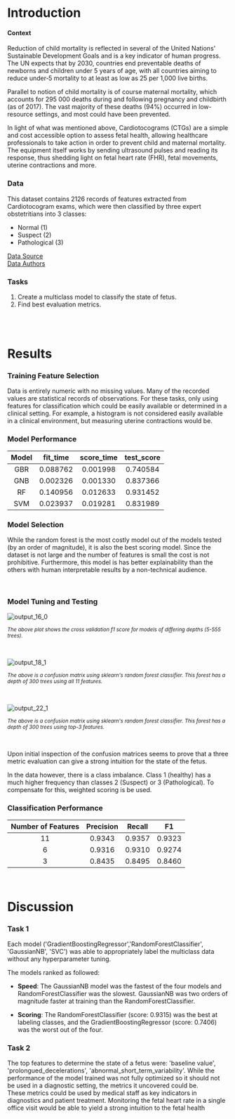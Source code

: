 # Introduction

#### Context
Reduction of child mortality is reflected in several of the United Nations' Sustainable Development Goals and is a key indicator of human progress.
The UN expects that by 2030, countries end preventable deaths of newborns and children under 5 years of age, with all countries aiming to reduce under‑5 mortality to at least as low as 25 per 1,000 live births.

Parallel to notion of child mortality is of course maternal mortality, which accounts for 295 000 deaths during and following pregnancy and childbirth (as of 2017). The vast majority of these deaths (94%) occurred in low-resource settings, and most could have been prevented.

In light of what was mentioned above, Cardiotocograms (CTGs) are a simple and cost accessible option to assess fetal health, allowing healthcare professionals to take action in order to prevent child and maternal mortality. The equipment itself works by sending ultrasound pulses and reading its response, thus shedding light on fetal heart rate (FHR), fetal movements, uterine contractions and more.


### Data
This dataset contains 2126 records of features extracted from Cardiotocogram exams, which were then classified by three expert obstetritians into 3 classes:

- Normal (1)
- Suspect (2)
- Pathological (3)

[Data Source](https://www.kaggle.com/andrewmvd/fetal-health-classification?select=fetal_health.csv) <br>
[Data Authors](https://onlinelibrary.wiley.com/doi/10.1002/1520-6661(200009/10)9:5%3C311::AID-MFM12%3E3.0.CO;2-9)


### Tasks
1) Create a multiclass model to classify the state of fetus. <br>
2) Find best evaluation metrics. 



<br><br>

# Results

### Training Feature Selection
Data is entirely numeric with no missing values. Many of the recorded values are statistical records of observations.  For these tasks, only using features for classification which could be easily available or determined in a clinical setting. For example, a histogram is not considered easily available in a clinical environment, but measuring uterine contractions would be.

### Model Performance

| **Model**  | **fit_time**  |  **score_time**  |  **test_score**  | 
| :----------: | :----------: | :----------: |:----------: |
| GBR  | 0.088762 | 0.001998  | 0.740584 |
| GNB  |  0.002326 | 0.001330  | 0.837366 |
| RF  | 0.140956 | 0.012633 | 0.931452 |
| SVM  | 0.023937 | 0.019281 | 0.831989 |


### Model Selection

While the random forest is the most costly model out of the models tested (by an order of magnitude), it is also the best scoring model. Since the dataset is not large and the number of features is small the cost is not prohibitive. Furthermore, this model is has better explainability than the others with human interpretable results by a non-technical audience. 

<br>

### Model Tuning and Testing

![output_16_0](https://user-images.githubusercontent.com/80305894/152451683-c3bba7d3-f00d-48f5-9569-fb6205e7ec2e.png)

<sup><i>The above plot shows the cross validation f1 score for models of differing depths (5-555 trees).</i></sup>

<br>

![output_18_1](https://user-images.githubusercontent.com/80305894/152451073-da85f79d-664e-4054-adce-577b695e90da.png)

<sup><i>The above is a confusion matrix using sklearn's random forest classifier.  This forest has a depth of 300 trees using all 11 features.</i></sup>

<br>

![output_22_1](https://user-images.githubusercontent.com/80305894/152451062-4d5201f3-1895-4e1f-b64e-7aec02bdd19f.png)

<sup><i>The above is a confusion matrix using sklearn's random forest classifier.  This forest has a depth of 300 trees using top-3 features.</i></sup>

<br>

Upon initial inspection of the confusion matrices seems to prove that a three metric evaluation can give a strong intuition for the state of the fetus.


In the data however, there is a class imbalance. Class 1 (healthy) has a much higher frequency than classes 2 (Suspect) or 3 (Pathological). To compensate for this, weighted scoring is be used.


### Classification Performance

| **Number of Features**  | **Precision**  |  **Recall**  |  **F1**  | 
| :----------: | :----------: | :----------: |:----------: |
| 11  | 0.9343 | 0.9357  | 0.9323 |
| 6  |  0.9316 | 0.9310  | 0.9274 |
| 3  | 0.8435 | 0.8495 | 0.8460  |


<br>

# Discussion

### Task 1
Each model ('GradientBoostingRegressor','RandomForestClassifier', 'GaussianNB', 'SVC') was able to appropriately label the multiclass data without any hyperparameter tuning. 

The models ranked as followed:  
- **Speed**: The GaussianNB model was the fastest of the four models and RandomForestClassifier was the slowest. GaussianNB was two orders of magnitude faster at training than the RandomForestClassifier.  

- **Scoring**: The RandomForestClassifier (score: 0.9315) was the best at labeling classes, and the GradientBoostingRegressor (score: 0.7406) was the worst out of the four.


### Task 2
The top features to determine the state of a fetus were: 'baseline value', 'prolongued_decelerations', 'abnormal_short_term_variability'. While the performance of the model trained was not fully optimized so it should not be used in a diagnostic setting, the metrics it uncovered could be.  
These metrics could be used by medical staff as key indicators in diagnostics and patient treatment.    Monitoring the fetal heart rate in a single office visit would be able to yield a strong intuition to the fetal health 







